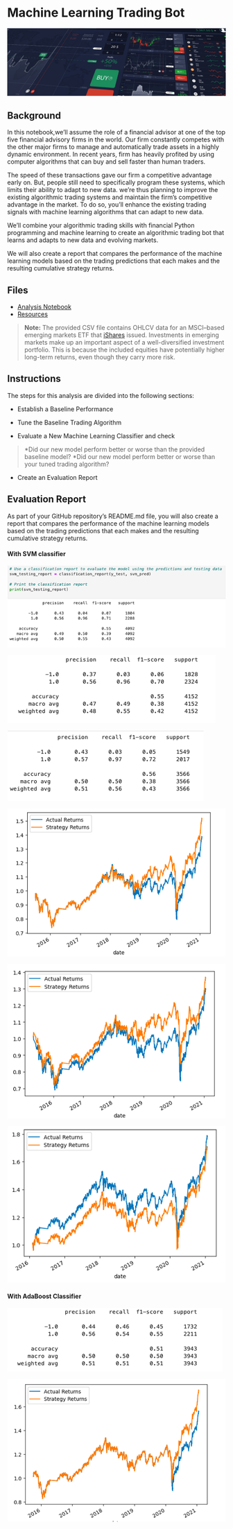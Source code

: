# Machine Learning Trading Bot

![Decorative image.](Images/display-image.png)

## Background

In this notebook,we’ll assume the role of a financial advisor at one of the top five financial advisory firms in the world. Our firm constantly competes with the other major firms to manage and automatically trade assets in a highly dynamic environment. In recent years, firm has heavily profited by using computer algorithms that can buy and sell faster than human traders.

The speed of these transactions gave our firm a competitive advantage early on. But, people still need to specifically program these systems, which limits their ability to adapt to new data. we’re thus planning to improve the existing algorithmic trading systems and maintain the firm’s competitive advantage in the market. To do so, you’ll enhance the existing trading signals with machine learning algorithms that can adapt to new data.

We’ll combine your algorithmic trading skills with financial Python programming and machine learning to create an algorithmic trading bot that learns and adapts to new data and evolving markets.

We will also create a report that compares the performance of the machine learning models based on the trading predictions that each makes and the resulting cumulative strategy returns.

## Files

* [Analysis Notebook](machine_leraning_trading_bot.ipynb)
* [Resources](Resources/emerging_markets_ohlcv.csv)
> **Note:** The provided CSV file contains OHLCV data for an MSCI&ndash;based emerging markets ETF that [iShares](https://www.ishares.com/us/products/268704/ishares-currency-hedged-msci-emerging-markets) issued. Investments in emerging markets make up an important aspect of a well-diversified investment portfolio. This is because the included equities have potentially higher long-term returns, even though they carry more risk.

## Instructions

The steps for this analysis are divided into the following sections:

* Establish a Baseline Performance

* Tune the Baseline Trading Algorithm

* Evaluate a New Machine Learning Classifier and check
> *Did our new model perform better or worse than the provided baseline model? 
> *Did our new model perform better or worse than your tuned trading algorithm?

* Create an Evaluation Report

## Evaluation Report

As part of your GitHub repository’s README.md file, you will also create a report that compares the performance of the machine learning models based on the trading predictions that each makes and the resulting cumulative strategy returns.
#### With SVM classifier 

![Classification Report for SVM model with 3 months training period](Images/clf_report_svm_tt_3m.png)

![Classification Report for SVM model with 1 months training period](Images/clf_report_tt_1m.png)

![Classification Report for SVM model with 10 months training period](Images/clf_report_tt_10m.png)

![Actual returns vs Strategy Returns plot with 3 months training period](Images/plot_tt_3m_svm.png)

![Actual returns vs Strategy Returns plot with 1 months training period](Images/plot_tt_1m_svm.png)

![Actual returns vs Strategy Returns plot with  10 months training period](Images/plot_tt_10m_svm.png)

#### With AdaBoost Classifier

![Classification Report for AdaBoost model with 3 months training period](Images/clf_report_AdaBoost.png)

![Actual returns vs Strategy Returns plot with 3 months training period](Images/plot_with_AdaBoost.png)